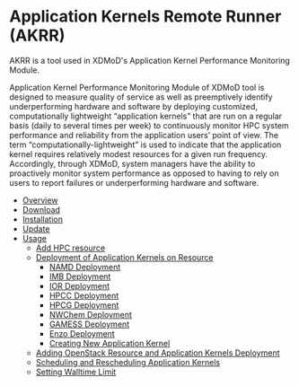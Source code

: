 Application Kernels Remote Runner (AKRR)
=========================================

AKRR is a tool used in XDMoD's Application Kernel Performance Monitoring Module.

Application Kernel Performance Monitoring Module of XDMoD tool is designed to 
measure quality of service as well as preemptively identify underperforming 
hardware and software by deploying customized, computationally lightweight 
“application kernels” that are run on a regular basis (daily to several times per week) 
to continuously monitor HPC system performance and reliability from the 
application users’ point of view. The term “computationally-lightweight” is used 
to indicate that the application kernel requires relatively modest resources for 
a given run frequency. Accordingly, through XDMoD, system managers have the 
ability to proactively monitor system performance as opposed to having to rely 
on users to report failures or underperforming hardware and software.

* [Overview](docs/AKRR_Overview.md)
* [Download](docs/AKRR_Download.md)
* [Installation](docs/AKRR_Install.md)
* [Update](docs/AKRR_Update.md)
* [Usage](docs/AKRR_Usage.md)
  * [Add HPC resource](docs/AKRR_Add_Resource.md)
  * [Deployment of Application Kernels on Resource](docs/AKRR_Deployment_of_Application_Kernel_on_Resource.md)
    * [NAMD Deployment](docs/AKRR_NAMD_Deployment.md)
    * [IMB Deployment](docs/AKRR_IMB_Deployment.md)
    * [IOR Deployment](docs/AKRR_IOR_Deployment.md)
    * [HPCC Deployment](docs/AKRR_HPCC_Deployment.md)
    * [HPCG Deployment](docs/AKRR_HPCG_Deployment.md)
    * [NWChem Deployment](docs/AKRR_NWChem_Deployment.md)
    * [GAMESS Deployment](docs/AKRR_GAMESS_Deployment.md)
    * [Enzo Deployment](docs/AKRR_Enzo_Deployment.md)    
    * [Creating New Application Kernel](docs/AKRR_Creating_New_Application_Kernel.md)
  * [Adding OpenStack Resource and Application Kernels Deployment](docs/AKRR_Add_OpenStack_Resource_and_AppKernels.md.md)
  * [Scheduling and Rescheduling Application Kernels](docs/AKRR_Tasks_Scheduling.md)
  * [Setting Walltime Limit](docs/AKRR_Walltimelimit_Setting.md)

